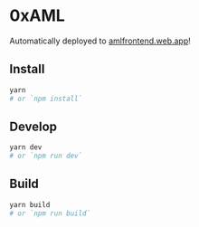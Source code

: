 # 0xAML
Automatically deployed to [amlfrontend.web.app](https://amlfrontend.web.app/)!

## Install
```bash
yarn
# or `npm install`
```
## Develop
```bash
yarn dev
# or `npm run dev`
```
## Build
```bash
yarn build
# or `npm run build`
```